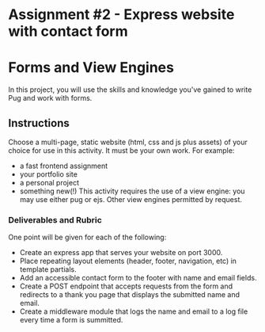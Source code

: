 # Assignment #2 - Express website with contact form

# Forms and View Engines
In this project, you will use the skills and knowledge you've gained to write Pug and work with forms.

## Instructions
Choose a multi-page, static website (html, css and js plus assets) of your choice for use in this activity. It must be your own work. For example:
- a fast frontend assignment
- your portfolio site 
- a personal project
- something new(!)
This activity requires the use of a view engine: you may use either pug or ejs. Other view engines permitted by request.

### Deliverables and Rubric
One point will be given for each of the following:
- Create an express app that serves your website on port 3000.
- Place repeating layout elements (header, footer, navigation, etc) in template partials.
- Add an accessible contact form to the footer with name and email fields.
- Create a POST endpoint that accepts requests from the form and redirects to a thank you page that displays the submitted name and email.
- Create a middleware module that logs the name and email to a log file every time a form is summitted.